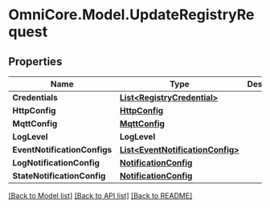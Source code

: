 # OmniCore.Model.UpdateRegistryRequest

## Properties

Name | Type | Description | Notes
------------ | ------------- | ------------- | -------------
**Credentials** | [**List&lt;RegistryCredential&gt;**](RegistryCredential.md) |  | [optional] 
**HttpConfig** | [**HttpConfig**](HttpConfig.md) |  | [optional] 
**MqttConfig** | [**MqttConfig**](MqttConfig.md) |  | [optional] 
**LogLevel** | **LogLevel** |  | [optional] 
**EventNotificationConfigs** | [**List&lt;EventNotificationConfig&gt;**](EventNotificationConfig.md) |  | [optional] 
**LogNotificationConfig** | [**NotificationConfig**](NotificationConfig.md) |  | [optional] 
**StateNotificationConfig** | [**NotificationConfig**](NotificationConfig.md) |  | [optional] 

[[Back to Model list]](../README.md#documentation-for-models) [[Back to API list]](../README.md#documentation-for-api-endpoints) [[Back to README]](../README.md)

